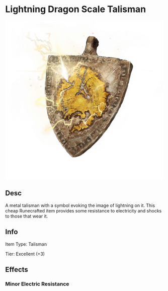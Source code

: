# Lightning Dragon Scale Talisman

![Copyrighted Image](LightningDragonScaleTalisman.png)

## Desc

A metal talisman with a symbol evoking the image of lightning on it. This cheap Runecrafted item provides some resistance to electricity and shocks to those that wear it.

## Info

Item Type: Talisman

Tier: Excellent (+3)

## Effects

### Minor Electric Resistance
